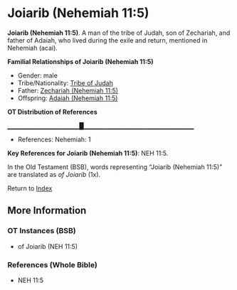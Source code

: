 # Joiarib (Nehemiah 11:5)
**Joiarib (Nehemiah 11:5)**. 
A man of the tribe of Judah, son of Zechariah, and father of Adaiah, who lived during the exile and return, mentioned in Nehemiah (acai). 




**Familial Relationships of Joiarib (Nehemiah 11:5)**


* Gender: male
* Tribe/Nationality: [Tribe of Judah](../../../groups/md/acai/Judah.md)
* Father: [Zechariah (Nehemiah 11:5)](Zechariah.24.md)
* Offspring: [Adaiah (Nehemiah 11:5)](Adaiah.7.md)


**OT Distribution of References**

▁▁▁▁▁▁▁▁▁▁▁▁▁▁▁█▁▁▁▁▁▁▁▁▁▁▁▁▁▁▁▁▁▁▁▁▁▁▁
* References: Nehemiah: 1



**Key References for Joiarib (Nehemiah 11:5)**: 
NEH 11:5. 


In the Old Testament (BSB), words representing “Joiarib (Nehemiah 11:5)” are translated as 
*of Joiarib* (1x). 




Return to [Index](00-Index.md)

## More Information

### OT Instances (BSB)

* of Joiarib (NEH 11:5)



### References (Whole Bible)

* NEH 11:5



